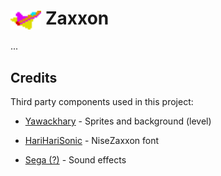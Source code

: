 <h1><img align="center" height="30" src="player.png"> Zaxxon</h1>
...

## Credits

Third party components used in this project:

- [Yawackhary](https://www.spriters-resource.com/arcade/zaxxon) - Sprites and background (level)

- [HariHariSonic](http://www.thealmightyguru.com/GameFonts/Series-Zaxxon.html) - NiseZaxxon font

- [Sega (?)](https://pc2jamma.mameworld.info/downsamp.html) - Sound effects
